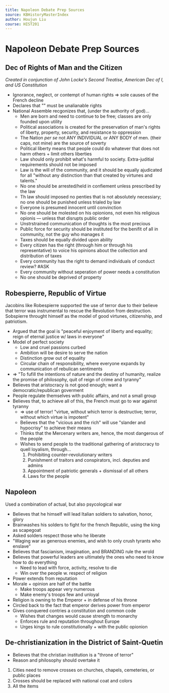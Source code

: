 ```yaml
---
title: Napoleon Debate Prep Sources
source: KBHistoryMasterIndex
author: Houjun Liu
course: HIST201
---
```


# Napoleon Debate Prep Sources

## Dec of Rights of Man and the Citizen
*Created in conjunction of John Locke's Second Treatise, American Dec of I, and US Constitution*


* Ignorance, neglect, or contempt of human rights => sole causes of the French decline
* Declares that "" must be unalianable rights
* National Assemble recgonizes that, (under the authority of god)...
	* Men are born and need to continue to be free; classes are only founded upon utility
	* Political associations is created for the preservation of man's rights of liberty, property, security, and resistance to oppression
	 * The Nation *per se* not ANY INDIVIDUAL or ANY BODY of men. (their caps, not mine) are the source of soverty
	* Political liberty means that people could do whatever that does not harm others + limit others liberties
	* Law should only prohibit what's harmful to society. Extra-juditial requirements should not be imposed
	* Law is the will of the community, and it should be equally ajudicated for all "without any distinction than that created by virtunes and talents."
	* No one should be arrested/held in confiement unless prescribed by the law
	* Th law should imposed no penties that is not absolutely necessiary; no one should be punished unless trialed by law
	* Everyone is presumed innocent until convinction
	* No one should be molested on his opionions, not even his religious opionis — unless that disrupts public order
	* Unstrstrained communication of thoughts is the most precious
	* Public force for security should be instituted for the benifit of all in community, not the guy who manages it
	* Taxes should be equally divided upon ability
	* Every citizen has the right (through him or through his representative) to voice his opinions about the collection and distribution of taxes
	* Every community has the right to demand individuals of conduct review? #ASK
	* Every community without seperation of power needs a constitution
	* No one should be deprived of property
	
## Robespierre, Republic of Virtue

Jacobins like Robespierre supported the use of terror due to their believe that terror was instrumental to rescue the Revolution from destruction. Sobspierre throught himself as the model of good virtunes, citizenship, and patriotism.

* Argued that the goal is "peaceful enjoyment of liberty and equality; reign of eternal justice w/ laws in everyone"
* Model of perfect society
	* Low and cruel passions curbed
	* Ambition will be desire to serve the nation
	* Distinction grow out of equality
	* Circular chain of responsibility, where everyone expands by communication of rebulican sentiments
* => "To fufill the intentions of nature and the destiny of humanity, realize the promise of philosophy, quit of reign of crime and tyranny"
* Believes that aristocracy is not good enough; want a democratic/republican goverment
* People regulate themselves with public affairs, and not a small group
* Believes that, to achieve all of this, the French must go to war against tyranny
	* => use of terror! "virtue, without which terror is destructive; terror, without which virtue is impotent"
	* Believes that the "vicious and the rich" will use "slander and hypocrisy" to achieve their means
	* Thinks that the Mercenary writers are, hence, the most dangerous of the people
	* Wishes to send people to the traditional gathering of aristocracy to quell loyalism, through...
		1. Prohibiting counter-revolutionary writers
		2. Punishment of traitors and conspirators, incl. deputies and admins
		3. Appointment of patriotic generals + dismissal of all others
		4. Laws for the people 

## Napoleon
Used a combination of actual, but also psycological war

* Believes that he himself will lead Italian soldiers to salvation, honor, glory
* Brainwashes his solders to fight for the french Republic, using the king as scapegoat
* Asked solders respect those who he liberate
* "Waging war as generous enemies, and wish to only crush tyrants who enslave"
* Believes that fascianism, imagination, and BRANDING rule the wrold
* Believes that powerful leaders are ultimately the ones who need to know how to do everything
	* Need to lead with force, activity, resolve to die
	* Win over the people w. respect of religion
* Power extends from reputation
* Morale + opinion are half of the battle
	* Make troops appear very numerous
	* Make enemy's troops few and unloyal
* Religion is owning to the Emperor + in defense of his throne
* Circled back to the fact that emperor derives power from emperor
* Gives conquered contries a constitution and common code
	* Wishes that changes would cause strength to monarchy
	* Enforces rule and reputation throughout Europe
	* Urges kings to rule constitutionally + with the public opionion
	
## De-christianization	in the District of Saint-Quetin
* Believes that the christian institution is a "throne of terror"
* Reason and philosophy should overtake it

1. Cities need to remove crosses on churches, chapels, cemeteries, or public places
2. Crosses should be replaced with national coat and colors
3. All the items 


